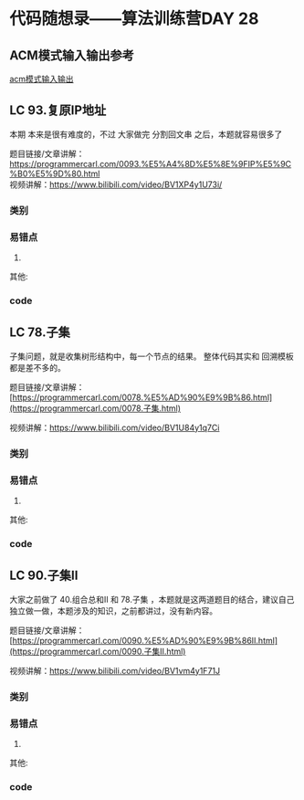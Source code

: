 # 代码随想录——算法训练营DAY 28
## ACM模式输入输出参考
[acm模式输入输出](https://blog.csdn.net/qq_46046431/article/details/129266738?ops_request_misc=%257B%2522request%255Fid%2522%253A%2522170488815716800197032506%2522%252C%2522scm%2522%253A%252220140713.130102334.pc%255Fall.%2522%257D&request_id=170488815716800197032506&biz_id=0&utm_medium=distribute.pc_search_result.none-task-blog-2~all~first_rank_ecpm_v1~rank_v31_ecpm-2-129266738-null-null.142%5Ev99%5Epc_search_result_base6&utm_term=acm%E6%A8%A1%E5%BC%8F%E8%AF%BB%E5%85%A5vector&spm=1018.2226.3001.4187)
## LC 93.复原IP地址  

本期 本来是很有难度的，不过 大家做完 分割回文串 之后，本题就容易很多了 

题目链接/文章讲解：https://programmercarl.com/0093.%E5%A4%8D%E5%8E%9FIP%E5%9C%B0%E5%9D%80.html  
视频讲解：https://www.bilibili.com/video/BV1XP4y1U73i/



### 类别



### 易错点

1. 

其他:

### code



## LC 78.子集 

 

子集问题，就是收集树形结构中，每一个节点的结果。 整体代码其实和 回溯模板都是差不多的。 

 

题目链接/文章讲解：[https://programmercarl.com/0078.%E5%AD%90%E9%9B%86.html](https://programmercarl.com/0078.子集.html) 

视频讲解：https://www.bilibili.com/video/BV1U84y1q7Ci



### 类别



### 易错点

1. 

其他:

### code



## LC 90.子集II 

 

大家之前做了 40.组合总和II 和 78.子集 ，本题就是这两道题目的结合，建议自己独立做一做，本题涉及的知识，之前都讲过，没有新内容。 

 

题目链接/文章讲解：[https://programmercarl.com/0090.%E5%AD%90%E9%9B%86II.html](https://programmercarl.com/0090.子集II.html)  

视频讲解：https://www.bilibili.com/video/BV1vm4y1F71J



### 类别



### 易错点

1. 

其他:

### code